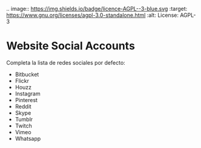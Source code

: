 .. image:: https://img.shields.io/badge/licence-AGPL--3-blue.svg
   :target: https://www.gnu.org/licenses/agpl-3.0-standalone.html
   :alt: License: AGPL-3

Website Social Accounts
=======================

Completa la lista de redes sociales por defecto:

- Bitbucket
- Flickr
- Houzz
- Instagram
- Pinterest
- Reddit
- Skype
- Tumblr
- Twitch
- Vimeo
- Whatsapp
